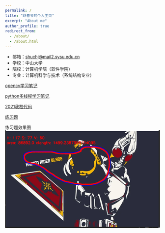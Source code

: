 ```yaml
---
permalink: /
title: "舒春节的个人主页"
excerpt: "About me"
author_profile: true
redirect_from: 
  - /about/
  - /about.html
---
```


- 邮箱：shuchj@mail2.sysu.edu.cn
- 学校：中山大学
- 院校：计算机学院（软件学院）
- 专业：计算机科学与技术（系统结构专业）

[opencv学习笔记](https://github.com/shu-sun-yat-sen/shu-sun-yat-sen.github.io/blob/master/%E6%9C%BA%E5%99%A8%E4%BA%BA%E7%AC%94%E8%AE%B0/opencv.md)


[python多线程学习笔记](https://github.com/shu-sun-yat-sen/shu-sun-yat-sen.github.io/blob/master/%E6%9C%BA%E5%99%A8%E4%BA%BA%E7%AC%94%E8%AE%B0/python%E5%A4%9A%E7%BA%BF%E7%A8%8B.md)


[2021我校代码](https://github.com/shu-sun-yat-sen/shu-sun-yat-sen.github.io/blob/master/%E6%9C%BA%E5%99%A8%E4%BA%BA%E7%AC%94%E8%AE%B0/2021%E6%88%91%E6%A0%A1%E4%BB%A3%E7%A0%81.md)

[练习题](https://github.com/shu-sun-yat-sen/shu-sun-yat-sen.github.io/blob/master/%E6%9C%BA%E5%99%A8%E4%BA%BA%E7%AC%94%E8%AE%B0/test.py)

练习题效果图
![img](../images/img1.png)
